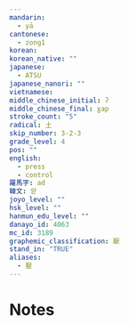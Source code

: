 ```yaml
---
mandarin:
  - yā
cantonese:
  - zong1
korean:
korean_native: ""
japanese:
  - ATSU
japanese_nanori: ""
vietnamese:
middle_chinese_initial: ʔ
middle_chinese_final: ɣap
stroke_count: "5"
radical: 土
skip_number: 3-2-3
grade_level: 4
pos: ""
english:
  - press
  - control
羅馬字: ad
韓文: 앋
joyo_level: ""
hsk_level: ""
hanmun_edu_level: ""
danayo_id: 4063
mc_id: 3189
graphemic_classification: 厭
stand_in: "TRUE"
aliases:
  - 壓
---
```


# Notes
